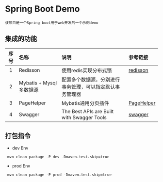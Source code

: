 # Spring Boot Demo
    该项目是一个Spring boot用于web开发的一个示例demo

## 集成的功能

|序号|名称|说明|参考链接|
|:---:|:---------|:--------|:----|
1 | Redisson|使用redis实现分布式锁|[redisson](https://github.com/redisson/redisson)
2 | Mybatis + Mysql多数据源|配置多个数据源，分别进行事务管理，可以指定默认事务管理器 | |
3 | PageHelper|Mybatis通用分页插件|[PageHelper](https://github.com/pagehelper/Mybatis-PageHelper)
4 | Swagger|The Best APIs are Built with Swagger Tools|[swagger](https://swagger.io/)

## 打包指令
* dev Env
```text
 mvn clean package -P dev -Dmaven.test.skip=true
```
* prod Env
```text
 mvn clean package -P prod -Dmaven.test.skip=true
```